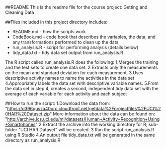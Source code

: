 ##README
This is the readme file for the course project: Getting and Cleaning Data

##Files included in this project directory includes:
* README.md - how the scripts work
* CodeBook.md - code book that describes the variables, the data, and any transformations performed to clean up the data 
* run_analysis.R - script for performing analysis (details below)
* tidy_data.txt - tidy data set output from run_analysis.R

The R script called run_analysis.R does the following:
1.Merges the training and the test sets to create one data set.
2.Extracts only the measurements on the mean and standard deviation for each measurement. 
3.Uses descriptive activity names to name the activities in the data set
4.Appropriately labels the data set with descriptive variable names. 
5.From the data set in step 4, creates a second, independent tidy data set with the average of each variable for each activity and each subject


##How to run the script:
1.Download the data from: 
"https://d396qusza40orc.cloudfront.net/getdata%2Fprojectfiles%2FUCI%20HAR%20Dataset.zip"
More information about the data can be found on: 
"http://archive.ics.uci.edu/ml/datasets/Human+Activity+Recognition+Using+Smartphones"
2.Extract the archive into the working directory for R; sub-folder "UCI HAR Dataset" will be created.
3.Run the script run_analysis.R using R Studio
4.An output file tidy_data.txt will be generated in the same directory as run_analysis.R
